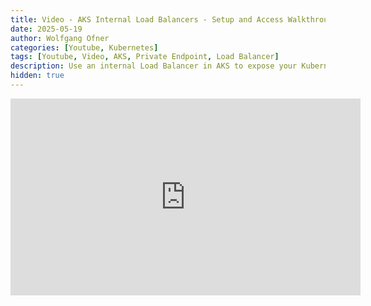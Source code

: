 ```yaml
---
title: Video - AKS Internal Load Balancers - Setup and Access Walkthrough
date: 2025-05-19
author: Wolfgang Ofner
categories: [Youtube, Kubernetes]
tags: [Youtube, Video, AKS, Private Endpoint, Load Balancer]
description: Use an internal Load Balancer in AKS to expose your Kubernetes Service only to resources in your VNet.
hidden: true
---
```


<iframe width="560" height="315" src="https://www.youtube.com/embed/kuXd9yBakt8" title="YouTube video player" frameborder="0" allow="accelerometer; autoplay; clipboard-write; encrypted-media; gyroscope; picture-in-picture; web-share" referrerpolicy="strict-origin-when-cross-origin" allowfullscreen></iframe>